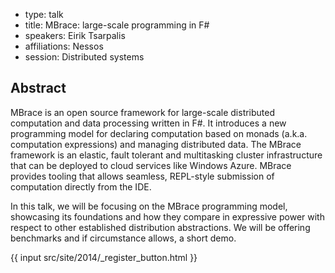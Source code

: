 - type: talk
- title: MBrace: large-scale programming in F#
- speakers: Eirik Tsarpalis
- affiliations: Nessos
- session: Distributed systems

## Abstract 

MBrace is an open source framework for large-scale distributed
computation and data processing written in F#. It introduces a new
programming model for declaring computation based on monads (a.k.a.
computation expressions) and managing distributed data. The MBrace
framework is an elastic, fault tolerant and multitasking cluster
infrastructure that can be deployed to cloud services like Windows
Azure. MBrace provides tooling that allows seamless, REPL-style
submission of computation directly from the IDE.

In this talk, we will be focusing on the MBrace programming model,
showcasing its foundations and how they compare in expressive power
with respect to other established distribution abstractions. We will
be offering benchmarks and if circumstance allows, a short demo.

{{ input src/site/2014/_register_button.html }}
